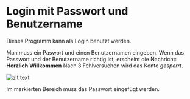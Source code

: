 # Login mit Passwort und Benutzername

Dieses Programm kann als Login benutzt werden.

Man muss ein Paswort und einen Benutzernamen eingeben. 
Wenn das Passwort und der Benutzername richtig ist, erscheint die Nachricht: **Herzlich Willkommen**
Nach 3 Fehlversuchen wird das Konto *gesperrt*. 



![alt text](https://github.com/Smeili06/programmcode/blob/main/Screenshot%202021-12-14%20161340.jpg)

Im markierten Bereich muss das Passwort eingefügt werden.


